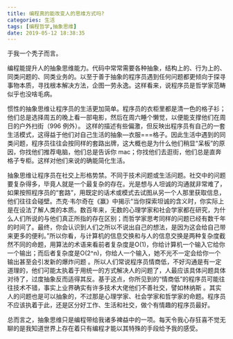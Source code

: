 ```yaml
---
title: 编程真的能改变人的思维方式吗?
categories: 生活
tags: [编程哲学,抽象思维]
date: 2019-05-12 18:38:35
---
```


于我一个秃子而言。

编程能提升人的抽象思维能力。代码中常常需要各种抽象，结构上的、行为上的、同类问题的、同类业务的。以至于善于抽象的程序员遇到任何问题都更倾向于探寻事物本质，寻找根本解决方法，企图一劳永逸。这样看来，说程序员是哲学家范畴似乎也没啥毛病。

惯性的抽象思维让程序员的生活更加简单。程序员的衣柜里都是清一色的格子衫；他们总是选择周五的晚上看一部电影，然后在周六睡个懒觉，以便能支撑他们在周日的户外扫街（996 例外）。 这样的描述有些偏激，但反映出程序员有自己的一套生活模式，这得益于他们对自己生活的抽象—衣服===格子。因此生活中遇到的同类问题，程序员往往会按同样的套路出牌，这大概也是为什么他们稍显“呆板”的原因，你找他们推荐电脑，他们总是告诉你 mac；你找他们去逛街，他们总是直奔格子专柜。这样对他们来说的确能简化生活。

抽象思维让程序员在社交上形格势禁。不同于技术问题或生活问题。社交中的问题要复杂得多，毕竟人就是一个最复杂的存在。光是想与人坦诚的沟通就非常难了，如果按照程序员的“套路”，用既定的话术或模式去试图从另一个人那里获取信息，他们往往会碰壁。杰克·韦尔奇在《赢》中揭示“当你探索坦诚的含义时，你实际上是在设法了解人类的本质。数百年来，无数的心理学家和社会学家都在研究，为什么人们所说的与他们真正所指的存在区别；而哲学家思考同样的问题已经有数千年的时间了。最终，你会认识到人们之所以不说出自己的想法，是因为这会给自己带来更多的便利。”所以你看，与计算机的信息交换和与人的信息交换是两种复杂度截然不同的命题，用算法的术语来看前者复杂度是O(1)，你给计算机一个输入它给你一个输出；而后者复杂度是O(2^n)，你给人一个输入，她不光不一定会给你一个输出甚至会引发新的爆炸问题 。所以人们常说程序员情商低，不好沟通是有一定道理的，他们可能太执着于用统一的方式解决人的问题了，人最应该具体问题具体对待了，过度抽象反而适得其反。基于这点，你所见到的“情商低”的程序员可能往往技术不错，事实上业界确实有许多技术大佬他们不善社交，譬如林纳斯 。其实人的问题也是可以抽象的，不过那是心理学家、社会学家和哲学家的命题。程序员不应该执着于此，还是区分好工作、生活和社交，做个有情趣的程序员最好。

总而言之，抽象思维只是编程带给我诸多裨益中的一项。每天令我心存狂喜不觉无聊的是我知道世界上存在着只有编程才能以其特殊的手段给予我的感受。